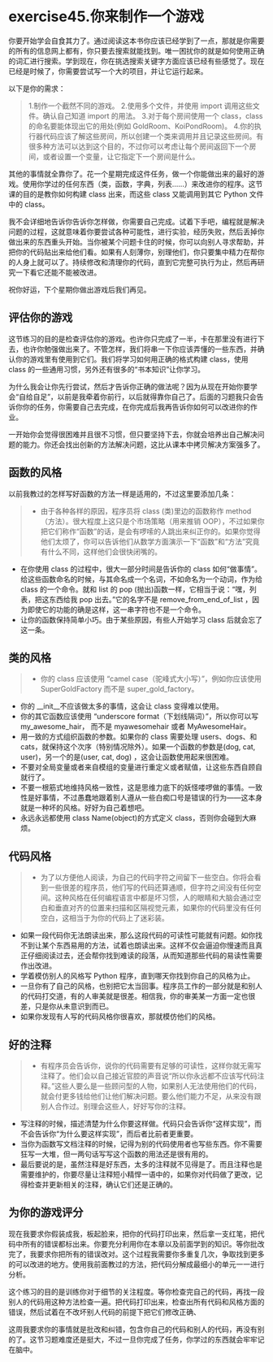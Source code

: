 # exercise45.你来制作一个游戏
你要开始学会自食其力了。通过阅读这本书你应该已经学到了一点，那就是你需要的所有的信息网上都有，你只要去搜索就能找到。唯一困扰你的就是如何使用正确的词汇进行搜索。学到现在，你在挑选搜索关键字方面应该已经有些感觉了。现在已经是时候了，你需要尝试写一个大的项目，并让它运行起来。

以下是你的需求：

> 1.制作一个截然不同的游戏。
2.使用多个文件，并使用 import 调用这些文件。确认自己知道 import 的用法。
3.对于每个房间使用一个 class，class 的命名要能体现出它的用处(例如 GoldRoom、KoiPondRoom)。
4.你的执行器代码应该了解这些房间，所以创建一个类来调用并且记录这些房间。有很多种方法可以达到这个目的，不过你可以考虑让每个房间返回下一个房间，或者设置一个变量，让它指定下一个房间是什么。

其他的事情就全靠你了。花一个星期完成这件任务，做一个你能做出来的最好的游戏。使用你学过的任何东西（类，函数，字典，列表……）来改进你的程序。这节课的目的是教你如何构建 class 出来，而这些 class 又能调用到其它 Python 文件中的 class。

我不会详细地告诉你告诉你怎样做，你需要自己完成。试着下手吧，编程就是解决问题的过程，这就意味着你要尝试各种可能性，进行实验，经历失败，然后丢掉你做出来的东西重头开始。当你被某个问题卡住的时候，你可以向别人寻求帮助，并把你的代码贴出来给他们看。如果有人刻薄你，别理他们，你只要集中精力在帮你的人身上就可以了。持续修改和清理你的代码，直到它完整可执行为止，然后再研究一下看它还能不能被改进。

祝你好运，下个星期你做出游戏后我们再见。

## 评估你的游戏

这节练习的目的是检查评估你的游戏。也许你只完成了一半，卡在那里没有进行下去，也许你勉强做出来了。不管怎样，我们将串一下你应该弄懂的一些东西，并确认你的游戏里有使用到它们。我们将学习如何用正确的格式构建 class，使用 class 的一些通用习惯，另外还有很多的“书本知识”让你学习。

为什么我会让你先行尝试，然后才告诉你正确的做法呢？因为从现在开始你要学会“自给自足”，以前是我牵着你前行，以后就得靠你自己了。后面的习题我只会告诉你你的任务，你需要自己去完成，在你完成后我再告诉你如何可以改进你的作业。

一开始你会觉得很困难并且很不习惯，但只要坚持下去，你就会培养出自己解决问题的能力。你还会找出创新的方法解决问题，这比从课本中拷贝解决方案强多了。

## 函数的风格

以前我教过的怎样写好函数的方法一样是适用的，不过这里要添加几条：

> - 由于各种各样的原因，程序员将 class (类)里边的函数称作 method （方法）。很大程度上这只是个市场策略（用来推销 OOP），不过如果你把它们称作“函数”的话，是会有啰嗦的人跳出来纠正你的。如果你觉得他们太烦了，你可以告诉他们从数学方面演示一下“函数”和“方法”究竟有什么不同，这样他们会很快闭嘴的。
- 在你使用 class 的过程中，很大一部分时间是告诉你的 class 如何“做事情”。给这些函数命名的时候，与其命名成一个名词，不如命名为一个动词，作为给 class 的一个命令。就和 list 的 pop (抛出)函数一样，它相当于说：“嘿，列表，把这东西给我 pop 出去。”它的名字不是 remove_from_end_of_list ，因为即使它的功能的确是这样，这一串字符也不是一个命令。
- 让你的函数保持简单小巧。由于某些原因，有些人开始学习 class 后就会忘了这一条。

## 类的风格

> - 你的 class 应该使用 “camel case（驼峰式大小写）”，例如你应该使用 SuperGoldFactory 而不是 super_gold_factory。
- 你的 __init__不应该做太多的事情，这会让 class 变得难以使用。
- 你的其它函数应该使用 “underscore format（下划线隔词）”，所以你可以写 my_awesome_hair， 而不是 myawesomehair 或者 MyAwesomeHair。
- 用一致的方式组织函数的参数。如果你的 class 需要处理 users、dogs、和 cats，就保持这个次序（特别情况除外）。如果一个函数的参数是(dog, cat, user)，另一个的是(user, cat, dog) ，这会让函数使用起来很困难。
- 不要对全局变量或者来自模组的变量进行重定义或者赋值，让这些东西自顾自就行了。
- 不要一根筋式地维持风格一致性，这是思维力底下的妖怪喽啰做的事情。一致性是好事情，不过愚蠢地跟着别人遵从一些白痴口号是错误的行为——这本身就是一种坏的风格。好好为自己着想吧。
- 永远永远都使用 class Name(object)的方式定义 class，否则你会碰到大麻烦。

## 代码风格

> - 为了以方便他人阅读，为自己的代码字符之间留下一些空白。你将会看到一些很差的程序员，他们写的代码还算通顺，但字符之间没有任何空间。这种风格在任何编程语言中都是坏习惯，人的眼睛和大脑会通过空白和垂直对齐的位置来扫描和区隔视觉元素，如果你的代码里没有任何空白，这相当于为你的代码上了迷彩装。
- 如果一段代码你无法朗读出来，那么这段代码的可读性可能就有问题。如你找不到让某个东西易用的方法，试着也朗读出来。这样不仅会逼迫你慢速而且真正仔细阅读过去，还会帮你找到难读的段落，从而知道那些代码的易读性需要作出改进。
- 学着模仿别人的风格写 Python 程序，直到哪天你找到你自己的风格为止。
- 一旦你有了自己的风格，也别把它太当回事。程序员工作的一部分就是和别人的代码打交道，有的人审美就是很差。相信我，你的审美某一方面一定也很差，只是你从未意识到而已。
- 如果你发现有人写的代码风格你很喜欢，那就模仿他们的风格。

## 好的注释

> - 有程序员会告诉你，说你的代码需要有足够的可读性，这样你就无需写注释了。他们会以自己接近官腔的声音说“所以你永远都不应该写代码注释。”这些人要么是一些顾问型的人物，如果别人无法使用他们的代码，就会付更多钱给他们让他们解决问题。要么他们能力不足，从来没有跟别人合作过。别理会这些人，好好写你的注释。
- 写注释的时候，描述清楚为什么你要这样做。代码只会告诉你“这样实现”，而不会告诉你“为什么要这样实现”，而后者比前者更重要。
- 当你为函数写文档注释的时候，记得为别的代码使用者也写些东西。你不需要狂写一大堆，但一两句话写写这个函数的用法还是很有用的。
- 最后要说的是，虽然注释是好东西，太多的注释就不见得是了。而且注释也是需要维护的，你要尽量让注释短小精悍一语中的，如果你对代码做了更改，记得检查并更新相关的注释，确认它们还是正确的。

## 为你的游戏评分

现在我要求你假装成我，板起脸来，把你的代码打印出来，然后拿一支红笔，把代码中所有的错误都标出来。你要充分利用你在本章以及前面学到的知识。等你批改完了，我要求你把所有的错误改对。这个过程我需要你多重复几次，争取找到更多的可以改进的地方。使用我前面教过的方法，把代码分解成最细小的单元一一进行分析。

这个练习的目的是训练你对于细节的关注程度。等你检查完自己的代码，再找一段别人的代码用这种方法检查一遍。把代码打印出来，检查出所有代码和风格方面的错误，然后试着在不改坏别人代码的前提下把它们修改正确、

这周我要求你的事情就是批改和纠错，包含你自己的代码和别人的代码，再没有别的了。这节习题难度还是挺大，不过一旦你完成了任务，你学过的东西就会牢牢记在脑中。